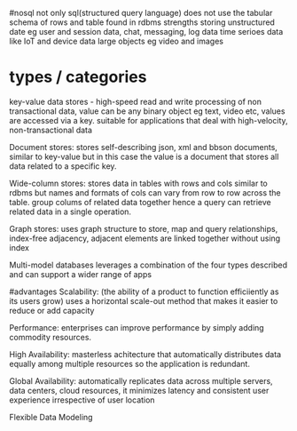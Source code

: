 #nosql
not only sql(structured query language)
does not use the tabular schema of rows and table found in rdbms
strengths
  storing unstructured date eg
	user and session data, chat, messaging, log data
	time serioes data like IoT and device data
	large objects eg video and images

# types / categories
key-value data stores - high-speed read and write processing of non transactional data, value can be any binary object eg text, video etc, values are accessed via a key. suitable for applications that deal with high-velocity, non-transactional data

Document stores: stores self-describing json, xml and bbson documents, similar to key-value but in this case the value is a document that stores all data related to a specific key.

Wide-column stores: stores data in tables with rows and cols similar to rdbms but names and formats of cols can vary from row to row across the table. group colums of related data together hence a query can retrieve related data in a single operation.

Graph stores: uses graph structure to store, map and query relationships, index-free adjacency, adjacent elements are linked together without using index


Multi-model databases leverages a combination of the four types described and can support a wider range of apps


#advantages
Scalability: (the ability of a product to function efficiiently as its users grow) uses a horizontal scale-out method that makes it easier to reduce or add capacity

Performance: enterprises can improve performance by simply adding commodity resources.

High Availability: masterless achitecture that automatically distributes data equally among multiple resources so the application is redundant.

Global Availability: automatically replicates data across multiple servers, data centers, cloud resources, it minimizes latency and consistent user experience irrespective of user location


Flexible Data Modeling
